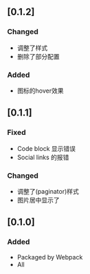 
## [0.1.2]

### Changed
- 调整了样式
- 删除了部分配置

### Added
- 图标的hover效果

## [0.1.1]

### Fixed
- Code block 显示错误
- Social links 的报错

### Changed
- 调整了(paginator)样式
- 图片居中显示了

## [0.1.0]

### Added
- Packaged by Webpack
- All
